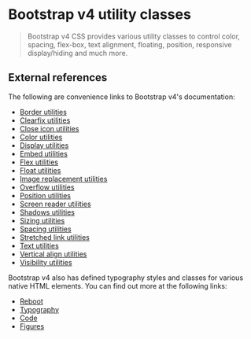 # Bootstrap v4 utility classes

> Bootstrap v4 CSS provides various utility classes to control color, spacing, flex-box, text
> alignment, floating, position, responsive display/hiding and much more.

## External references

The following are convenience links to Bootstrap v4's documentation:

- <a href="https://getbootstrap.com/docs/4.3/utilities/borders/" target="_blank">Border
  utilities</a>
- <a href="https://getbootstrap.com/docs/4.3/utilities/clearfix/" target="_blank">Clearfix
  utilities</a>
- <a href="https://getbootstrap.com/docs/4.3/utilities/close-icon/" target="_blank">Close icon
  utilities</a>
- <a href="https://getbootstrap.com/docs/4.3/utilities/colors/" target="_blank">Color utilities</a>
- <a href="https://getbootstrap.com/docs/4.3/utilities/display/" target="_blank">Display
  utilities</a>
- <a href="https://getbootstrap.com/docs/4.3/utilities/embed/" target="_blank">Embed utilities</a>
- <a href="https://getbootstrap.com/docs/4.3/utilities/flex/" target="_blank">Flex utilities</a>
- <a href="https://getbootstrap.com/docs/4.3/utilities/float/" target="_blank">Float utilities</a>
- <a href="https://getbootstrap.com/docs/4.3/utilities/image-replacement/" target="_blank">Image
  replacement utilities</a>
- <a href="https://getbootstrap.com/docs/4.3/utilities/overflow/" target="_blank">Overflow
  utilities</a>
- <a href="https://getbootstrap.com/docs/4.3/utilities/position/" target="_blank">Position
  utilities</a>
- <a href="https://getbootstrap.com/docs/4.3/utilities/screen-readers/" target="_blank">Screen
  reader utilities</a>
- <a href="https://getbootstrap.com/docs/4.3/utilities/shadows/" target="_blank">Shadows
  utilities</a>
- <a href="https://getbootstrap.com/docs/4.3/utilities/sizing/" target="_blank">Sizing utilities</a>
- <a href="https://getbootstrap.com/docs/4.3/utilities/spacing/" target="_blank">Spacing
  utilities</a>
- <a href="https://getbootstrap.com/docs/4.3/utilities/stretched-link/" target="_blank">Stretched
  link utilities</a>
- <a href="https://getbootstrap.com/docs/4.3/utilities/text/" target="_blank">Text utilities</a>
- <a href="https://getbootstrap.com/docs/4.3/utilities/vertical-align/" target="_blank">Vertical
  align utilities</a>
- <a href="https://getbootstrap.com/docs/4.3/utilities/visibility/" target="_blank">Visibility
  utilities</a>

Bootstrap v4 also has defined typography styles and classes for various native HTML elements. You
can find out more at the following links:

- <a href="https://getbootstrap.com/docs/4.3/content/reboot/" target="_blank">Reboot</a>
- <a href="https://getbootstrap.com/docs/4.3/content/typography/" target="_blank">Typography</a>
- <a href="https://getbootstrap.com/docs/4.3/content/code/" target="_blank">Code</a>
- <a href="https://getbootstrap.com/docs/4.3/content/code/" target="_blank">Figures</a>
